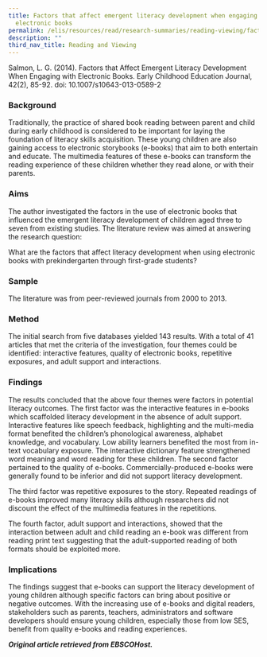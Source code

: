 ```yaml
---
title: Factors that affect emergent literacy development when engaging with
  electronic books
permalink: /elis/resources/read/research-summaries/reading-viewing/factors-affect-emergent-literacy-development/
description: ""
third_nav_title: Reading and Viewing
---
```

Salmon, L. G. (2014). Factors that Affect Emergent Literacy Development When Engaging with Electronic Books. Early Childhood Education Journal, 42(2), 85-92. doi: 10.1007/s10643-013-0589-2

### Background

Traditionally, the practice of shared book reading between parent and child during early childhood is considered to be important for laying the foundation of literacy skills acquisition. These young children are also gaining access to electronic storybooks (e-books) that aim to both entertain and educate. The multimedia features of these e-books can transform the reading experience of these children whether they read alone, or with their parents.

### Aims

The author investigated the factors in the use of electronic books that influenced the emergent literacy development of children aged three to seven from existing studies. The literature review was aimed at answering the research question:   

What are the factors that affect literacy development when using electronic books with prekindergarten through first-grade students?

### Sample

The literature was from peer-reviewed journals from 2000 to 2013.

### Method

The initial search from five databases yielded 143 results. With a total of 41 articles that met the criteria of the investigation, four themes could be identified: interactive features, quality of electronic books, repetitive exposures, and adult support and interactions.

### Findings

The results concluded that the above four themes were factors in potential literacy outcomes. The first factor was the interactive features in e-books which scaffolded literacy development in the absence of adult support. Interactive features like speech feedback, highlighting and the multi-media format benefited the children’s phonological awareness, alphabet knowledge, and vocabulary. Low ability learners benefited the most from in-text vocabulary exposure. The interactive dictionary feature strengthened word meaning and word reading for these children. The second factor pertained to the quality of e-books. Commercially-produced e-books were generally found to be inferior and did not support literacy development.

The third factor was repetitive exposures to the story. Repeated readings of e-books improved many literacy skills although researchers did not discount the effect of the multimedia features in the repetitions.

The fourth factor, adult support and interactions, showed that the interaction between adult and child reading an e-book was different from reading print text suggesting that the adult-supported reading of both formats should be exploited more.

### Implications

The findings suggest that e-books can support the literacy development of young children although specific factors can bring about positive or negative outcomes. With the increasing use of e-books and digital readers, stakeholders such as parents, teachers, administrators and software developers should ensure young children, especially those from low SES, benefit from quality e-books and reading experiences.

_**Original article retrieved from EBSCOHost.**_  

